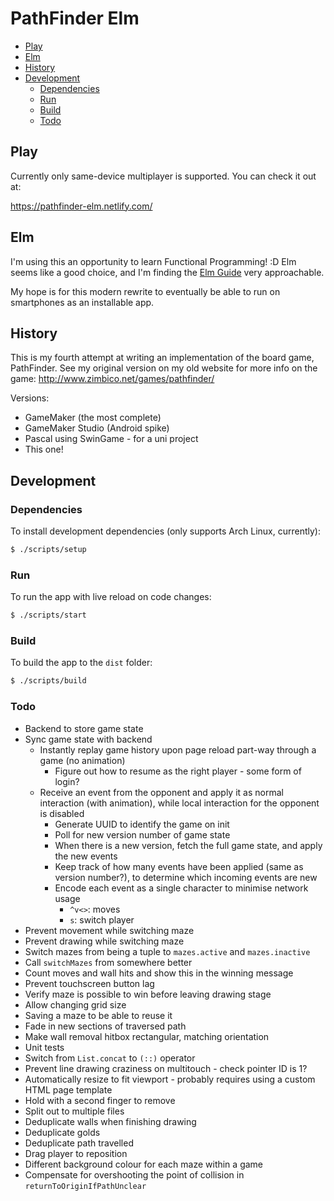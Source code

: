# PathFinder Elm

<!-- MarkdownTOC autolink=true -->

- [Play](#play)
- [Elm](#elm)
- [History](#history)
- [Development](#development)
    - [Dependencies](#dependencies)
    - [Run](#run)
    - [Build](#build)
    - [Todo](#todo)

<!-- /MarkdownTOC -->

## Play

Currently only same-device multiplayer is supported. You can check it out at:

https://pathfinder-elm.netlify.com/

## Elm

I'm using this an opportunity to learn Functional Programming! :D Elm seems like a good choice, and I'm finding the [Elm Guide](https://guide.elm-lang.org/) very approachable.

My hope is for this modern rewrite to eventually be able to run on smartphones as an installable app.

## History

This is my fourth attempt at writing an implementation of the board game, PathFinder. See my original version on my old website for more info on the game: http://www.zimbico.net/games/pathfinder/

Versions:

- GameMaker (the most complete)
- GameMaker Studio (Android spike)
- Pascal using SwinGame - for a uni project
- This one!

## Development

### Dependencies

To install development dependencies (only supports Arch Linux, currently):

```bash
$ ./scripts/setup
```

### Run

To run the app with live reload on code changes:

```bash
$ ./scripts/start
```

### Build

To build the app to the `dist` folder:

```bash
$ ./scripts/build
```

### Todo

- Backend to store game state
- Sync game state with backend
  - Instantly replay game history upon page reload part-way through a game (no animation)
    - Figure out how to resume as the right player - some form of login?
  - Receive an event from the opponent and apply it as normal interaction (with animation), while local interaction for the opponent is disabled
    - Generate UUID to identify the game on init
    - Poll for new version number of game state
    - When there is a new version, fetch the full game state, and apply the new events
    - Keep track of how many events have been applied (same as version number?), to determine which incoming events are new
    - Encode each event as a single character to minimise network usage
      - `^v<>`: moves
      - `s`: switch player
- Prevent movement while switching maze
- Prevent drawing while switching maze
- Switch mazes from being a tuple to `mazes.active` and `mazes.inactive`
- Call `switchMazes` from somewhere better
- Count moves and wall hits and show this in the winning message
- Prevent touchscreen button lag
- Verify maze is possible to win before leaving drawing stage
- Allow changing grid size
- Saving a maze to be able to reuse it
- Fade in new sections of traversed path
- Make wall removal hitbox rectangular, matching orientation
- Unit tests
- Switch from `List.concat` to `(::)` operator
- Prevent line drawing craziness on multitouch - check pointer ID is 1?
- Automatically resize to fit viewport - probably requires using a custom HTML page template
- Hold with a second finger to remove
- Split out to multiple files
- Deduplicate walls when finishing drawing
- Deduplicate golds
- Deduplicate path travelled
- Drag player to reposition
- Different background colour for each maze within a game
- Compensate for overshooting the point of collision in `returnToOriginIfPathUnclear`
